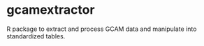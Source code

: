 # gcamextractor
R package to extract and process GCAM data and manipulate into standardized tables.
